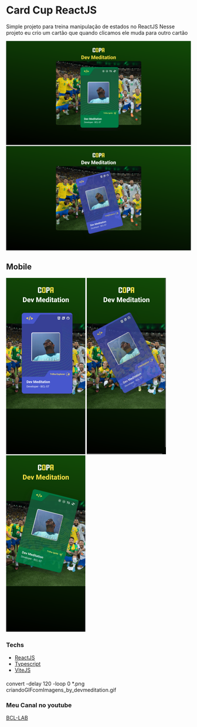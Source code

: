 # Card Cup ReactJS

Simple projeto para treina manipulação de estados no ReactJS
Nesse projeto eu crio um cartão que quando clicamos ele muda para outro cartão

![screenDesktop1](/src/assets/001.png) 
![screenDesktop2](/src/assets/002.png)

## Mobile
![screenMobile1](/src/assets/005.png) 
![screenMobile2](/src/assets/006.png)
![screenMobile3](/src/assets/007.png)

### Techs
- [ReactJS](https://reactjs.org)
- [Typescript](https://www.typescriptlang.org/)
- [ViteJS](https://vitejs.dev/)


####
convert -delay 120 -loop 0 *.png criandoGIFcomImagens_by_devmeditation.gif


### Meu Canal no youtube

[BCL-LAB](https://youtube.com/@bcllab)